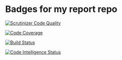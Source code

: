 # Badges for my report repo

[![Scrutinizer Code Quality](https://scrutinizer-ci.com/g/bjornmolin90/report/badges/quality-score.png?b=main)](https://scrutinizer-ci.com/g/bjornmolin90/report/?branch=main)

[![Code Coverage](https://scrutinizer-ci.com/g/bjornmolin90/report/badges/coverage.png?b=main)](https://scrutinizer-ci.com/g/bjornmolin90/report/?branch=main)

[![Build Status](https://scrutinizer-ci.com/g/bjornmolin90/report/badges/build.png?b=main)](https://scrutinizer-ci.com/g/bjornmolin90/report/build-status/main)

[![Code Intelligence Status](https://scrutinizer-ci.com/g/bjornmolin90/report/badges/code-intelligence.svg?b=main)](https://scrutinizer-ci.com/code-intelligence)
